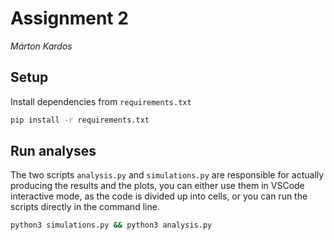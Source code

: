 # Assignment 2

_Márton Kardos_

## Setup

Install dependencies from `requirements.txt`

```bash
pip install -r requirements.txt
```

## Run analyses

The two scripts `analysis.py` and `simulations.py` are responsible for actually producing the results and the plots, you can either use them in VSCode interactive mode, as the code is divided up into cells, or you can run the scripts directly in the command line.

```bash
python3 simulations.py && python3 analysis.py
```
